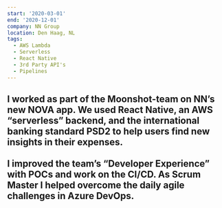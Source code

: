 ```yaml
---
start: '2020-03-01'
end: '2020-12-01'
company: NN Group
location: Den Haag, NL
tags:
  - AWS Lambda
  - Serverless
  - React Native
  - 3rd Party API's
  - Pipelines
---
```

I worked as part of the Moonshot-team on NN’s new NOVA app. We used React Native, an AWS “serverless” backend, and the international banking standard PSD2 to help users find new insights in their expenses.<br><br>I improved the team’s “Developer Experience” with POCs and work on the CI/CD. As Scrum Master I helped overcome the daily agile challenges in Azure DevOps.
---